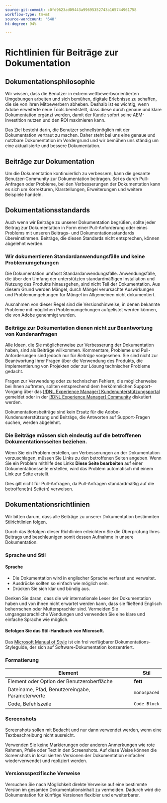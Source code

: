 ```yaml
---
source-git-commit: c0fd9623ad09443a99695352743a165744961758
workflow-type: tm+mt
source-wordcount: '648'
ht-degree: 94%

---
```

# Richtlinien für Beiträge zur Dokumentation

## Dokumentationsphilosophie

Wir wissen, dass die Benutzer in extrem wettbewerbsorientierten Umgebungen arbeiten und sich bemühen, digitale Erlebnisse zu schaffen, die sie von ihren Mitbewerbern abheben. Deshalb ist es wichtig, wenn Adobe erweiterte neue Tools bereitstellt, dass diese durch genaue und klare Dokumentation ergänzt werden, damit der Kunde sofort seine AEM-Investition nutzen und den ROI maximieren kann.

Das Ziel besteht darin, die Benutzer schnellstmöglich mit der Dokumentation vertraut zu machen. Daher steht bei uns eine genaue und nutzbare Dokumentation im Vordergrund und wir bemühen uns ständig um eine aktualisierte und bessere Dokumentation.

## Beiträge zur Dokumentation

Um die Dokumentation kontinuierlich zu verbessern, kann die gesamte Benutzer-Community zur Dokumentation beitragen. Sei es durch Pull-Anfragen oder Probleme, bei den Verbesserungen der Dokumentation kann es sich um Korrekturen, Klarstellungen, Erweiterungen und weitere Beispiele handeln.

## Dokumentationsstandards

Auch wenn wir Beiträge zu unserer Dokumentation begrüßen, sollte jeder Beitrag zur Dokumentation in Form einer Pull-Anforderung oder eines Problems mit unseren Beitrags- und Dokumentationsstandards übereinstimmen. Beiträge, die diesen Standards nicht entsprechen, können abgelehnt werden.

### Wir dokumentieren Standardanwendungsfälle und keine Problemumgehungen

Die Dokumentation umfasst Standardanwendungsfälle. Anwendungsfälle, die über den Umfang der unterstützten standardmäßigen Installation und Nutzung des Produkts hinausgehen, sind nicht Teil der Dokumentation. Aus diesem Grund werden Mängel, durch Mängel verursachte Auswirkungen und Problemumgehungen für Mängel im Allgemeinen nicht dokumentiert.

Ausnahmen von dieser Regel sind die Versionshinweise, in denen bekannte Probleme mit möglichen Problemumgehungen aufgelistet werden können, die von Adobe genehmigt wurden.

### Beiträge zur Dokumentation dienen nicht zur Beantwortung von Kundenanfragen

Alle Ideen, die Sie möglicherweise zur Verbesserung der Dokumentation haben, sind als Beiträge willkommen. Kommentare, Probleme und Pull-Anforderungen sind jedoch nur für *Beiträge* vorgesehen. Sie sind nicht zur Beantwortung Ihrer Fragen über die Verwendung des Produkts, die Implementierung von Projekten oder zur Lösung technischer Probleme gedacht.

Fragen zur Verwendung oder zu technischen Fehlern, die möglicherweise bei Ihnen auftreten, sollten entsprechend dem herkömmlichen Support-Vorgang über das [[!DNL Experience Manager] Kundenunterstützungsportal](https://experienceleague.adobe.com/?support-solution=Experience+Manager#home) gemeldet oder in der [[!DNL Experience Manager] Community](https://experienceleaguecommunities.adobe.com/t5/adobe-experience-manager/ct-p/adobe-experience-manager-community) diskutiert werden.

Dokumentationsbeiträge sind kein Ersatz für die Adobe-Kundenunterstützung und Beiträge, die Antworten auf Support-Fragen suchen, werden abgelehnt.

### Die Beiträge müssen sich eindeutig auf die betroffenen Dokumentationsseiten beziehen.

Wenn Sie ein Problem erstellen, um Verbesserungen an der Dokumentation vorzuschlagen, müssen Sie Links zu den betroffenen Seiten angeben. Wenn Sie ein Problem mithilfe des Links **Diese Seite bearbeiten** auf einer Dokumentationsseite erstellen, wird das Problem automatisch mit einem Link zur Seite erstellt.

Dies gilt nicht für Pull-Anfragen, da Pull-Anfragen standardmäßig auf die betroffene(n) Seite(n) verweisen.

## Dokumentationsrichtlinien

Wir bitten darum, dass alle Beiträge zu unserer Dokumentation bestimmten Stilrichtlinien folgen.

Durch das Befolgen dieser Richtlinien erleichtern Sie die Überprüfung Ihres Beitrags und beschleunigen somit dessen Aufnahme in unsere Dokumentation.

### Sprache und Stil

#### Sprache

* Die Dokumentation wird in englischer Sprache verfasst und verwaltet.
* Ausdrücke sollten so einfach wie möglich sein.
* Drücken Sie sich klar und bündig aus.

Denken Sie daran, dass die wir internationale Leser der Dokumentation haben und von ihnen nicht erwartet werden kann, dass sie fließend Englisch beherrschen oder Muttersprachler sind. Vermeiden Sie umgangssprachliche Wendungen und verwenden Sie eine klare und einfache Sprache wie möglich.

#### Befolgen Sie das Stil-Handbuch von Microsoft.

Das [Microsoft Manual of Style](https://docs.microsoft.com/de-de/style-guide/welcome/) ist ein frei verfügbarer Dokumentations-Styleguide, der sich auf Software-Dokumentation konzentriert.

### Formatierung

| Element | Stil |
| -------------------------------------------- | ---------------- |
| Element oder Option der Benutzeroberfläche | **fett** |
| Dateiname, Pfad, Benutzereingabe, Parameterwerte | `monospaced` |
| Code, Befehlszeile | ```Code Block``` |

### Screenshots

Screenshots sollen mit Bedacht und nur dann verwendet werden, wenn eine Textbeschreibung nicht ausreicht.

Verwenden Sie keine Markierungen oder anderen Anmerkungen wie rote Rahmen, Pfeile oder Text in den Screenshots. Auf diese Weise können die Screenshots in lokalisierten Versionen der Dokumentation einfacher wiederverwendet und repliziert werden.

### Versionsspezifische Verweise

Versuchen Sie nach Möglichkeit direkte Verweise auf eine bestimmte Version im gesamten Dokumentationsinhalt zu vermeiden. Dadurch wird die Dokumentation für künftige Versionen flexibler und erweiterbarer.
